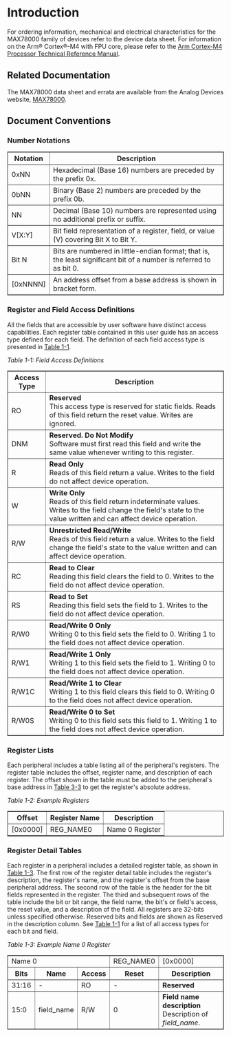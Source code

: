 # Introduction

For ordering information, mechanical and electrical characteristics for the MAX78000 family of devices refer to the device data sheet. For information on the Arm® Cortex®-M4 with FPU core, please refer to the [Arm Cortex-M4 Processor Technical Reference Manual](https://developer.arm.com/documentation/100166/0001).

## Related Documentation
The MAX78000 data sheet and errata are available from the Analog Devices website, [MAX78000](https://www.analog.com/en/products/max78000.html).

## Document Conventions
### Number Notations
<a name="number-notations"></a>

<table border="1" cellpadding="5" cellspacing="0">
    <thead>
        <tr>
            <th>Notation</th>
            <th>Description</th>
        </tr>
    </thead>
    <tbody>
        <tr>
            <td>0xNN</td>
            <td>Hexadecimal (Base 16) numbers are preceded by the prefix 0x.</td>
        </tr>
        <tr>
            <td>0bNN</td>
            <td>Binary (Base 2) numbers are preceded by the prefix 0b.</td>
        </tr>
        <tr>
            <td>NN</td>
            <td>Decimal (Base 10) numbers are represented using no additional prefix or suffix.</td>
        </tr>
        <tr>
            <td>V[X:Y]</td>
            <td>Bit field representation of a register, field, or value (V) covering Bit X to Bit Y.</td>
        </tr>
        <tr>
            <td>Bit N</td>
            <td>Bits are numbered in little-endian format; that is, the least significant bit of a number is referred to as bit 0.</td>
        </tr>
        <tr>
            <td>[0xNNNN]</td>
            <td>An address offset from a base address is shown in bracket form.</td>
        </tr>
    </tbody>
</table>

### Register and Field Access Definitions
All the fields that are accessible by user software have distinct access capabilities. Each register table contained in this user guide has an access type defined for each field. The definition of each field access type is presented in [Table 1-1](#table1-1-field-access-definitions).

*Table 1-1: Field Access Definitions*
<a name= "table1-1-field-access-definitions"></a>

<table border="1" cellpadding="5" cellspacing="0">
    <thead>
        <tr>
            <th>Access Type</th>
            <th>Description</th>
        </tr>
    </thead>
    <tbody>
        <tr>
            <td>RO</td>
            <td><strong>Reserved</strong><br>This access type is reserved for static fields. Reads of this field return the reset value. Writes are ignored.</td>
        </tr>
        <tr>
            <td>DNM</td>
            <td><strong>Reserved. Do Not Modify</strong><br>Software must first read this field and write the same value whenever writing to this register.</td>
        </tr>
        <tr>
            <td>R</td>
            <td><strong>Read Only</strong><br>Reads of this field return a value. Writes to the field do not affect device operation.</td>
        </tr>
        <tr>
            <td>W</td>
            <td><strong>Write Only</strong><br>Reads of this field return indeterminate values. Writes to the field change the field's state to the value written and can affect device operation.
            </td>
        </tr>
        <tr>
            <td>R/W</td>
            <td><strong>Unrestricted Read/Write</strong><br>Reads of this field return a value. Writes to the field change the field's state to the value written and can affect device operation.
            </td>
        </tr>
        <tr>
            <td>RC</td>
            <td><strong>Read to Clear</strong><br>Reading this field clears the field to 0. Writes to the field do not affect device operation.</td>
        </tr>
        <tr>
            <td>RS</td>
            <td><strong>Read to Set</strong><br>Reading this field sets the field to 1. Writes to the field do not affect device operation.</td>
        </tr>
        <tr>
            <td>R/W0</td>
            <td><strong>Read/Write 0 Only</strong><br>Writing 0 to this field sets the field to 0. Writing 1 to the field does not affect device operation.</td>
        </tr>
        <tr>
            <td>R/W1</td>
            <td><strong>Read/Write 1 Only</strong><br>Writing 1 to this field sets the field to 1. Writing 0 to the field does not affect device operation.</td>
        </tr>
        <tr>
            <td>R/W1C</td>
            <td><strong>Read/Write 1 to Clear</strong><br>Writing 1 to this field clears this field to 0. Writing 0 to the field does not affect device operation.</td>
        </tr>
        <tr>
            <td>R/W0S</td>
            <td><strong>Read/Write 0 to Set</strong><br>Writing 0 to this field sets this field to 1. Writing 1 to the field does not affect device operation.</td>
        </tr>
    </tbody>
</table>

### Register Lists
Each peripheral includes a table listing all of the peripheral's registers. The register table includes the offset, register name, and description of each register. The offset shown in the table must be added to the peripheral's base address in [Table 3-3](memory-register-mapping-access.md#apb-peripheral-base-address-map) to get the register's absolute address.

*Table 1-2: Example Registers*
<a name= "table1-2-example-registers"></a>

<table border="1" cellpadding="5" cellspacing="0">
    <thead>
        <tr>
            <th>Offset</th>
            <th>Register Name</th>
            <th>Description</th>
        </tr>
    </thead>
    <tbody>
        <tr>
            <td>[0x0000]</td>
            <td>REG_NAME0</td>
            <td>Name 0 Register</td>
        </tr>
    </tbody>
</table>

### Register Detail Tables
Each register in a peripheral includes a detailed register table, as shown in [Table 1-3](#table1-3-example-name0-register). The first row of the register detail table includes the register's description, the register's name, and the register's offset from the base peripheral address. The second row of the table is the header for the bit fields represented in the register. The third and subsequent rows of the table include the bit or bit range, the field name, the bit's or field's access, the reset value, and a description of the field. All registers are 32-bits unless specified otherwise. Reserved bits and fields are shown as Reserved in the description column. See [Table 1-1](#table1-1-field-access-definitions) for a list of all access types for each bit and field.

*Table 1-3: Example Name 0 Register*
<a name= "table1-3-example-name0-register"></a>

<table border="1" cellpadding="5" cellspacing="0">
  <tr>
    <td colspan="3">Name 0</td>
    <td colspan="1">REG_NAME0</td>
    <td>[0x0000]</td>
  </tr>
  <tr>
    <th>Bits</th>
    <th>Name</th>
    <th>Access</th>
    <th>Reset</th>
    <th>Description</th>
  </tr>
  <tr>
    <td>31:16</td>
    <td>-</td>
    <td>RO</td>
    <td>-</td>
    <td><strong>Reserved</strong></td>
  </tr>
  <tr>
    <td>15:0</td>
    <td>field_name</td>
    <td>R/W</td>
    <td>0</td>
    <td><strong>Field name description</strong><br>
    Description of <em>field_name</em>.</td>
  </tr>
</table>